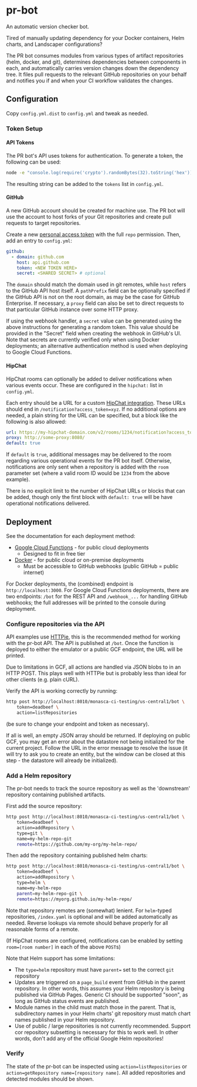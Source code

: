 # pr-bot

An automatic version checker bot.

Tired of manually updating dependency for your Docker containers, Helm charts,
and Landscaper configurations?

The PR bot consumes modules from various types of artifact repositories (helm,
docker, and git), determines dependencies between components in each, and
automatically carries version changes down the dependency tree. It files pull
requests to the relevant GitHub repositories on your behalf and notifies you if
and when your CI workflow validates the changes.

Configuration
-------------

Copy `config.yml.dist` to `config.yml` and tweak as needed.

### Token Setup

#### API Tokens

The PR bot's API uses tokens for authentication. To generate a token, the
following can be used:

```bash
node -e "console.log(require('crypto').randomBytes(32).toString('hex'))"
```

The resulting string can be added to the `tokens` list in `config.yml`.

#### GitHub

A new GitHub account should be created for machine use. The PR bot will use the
account to host forks of your Git repositories and create pull requests to
target repositories.

Create a new [personal access token][1] with the full `repo` permission. Then,
add an entry to `config.yml`:

```yaml
github:
  - domain: github.com
    host: api.github.com
    token: <NEW TOKEN HERE>
    secret: <SHARED SECRET> # optional
```

The `domain` should match the domain used in git remotes, while `host` refers to
the GitHub API host itself. A `pathPrefix` field can be optionally specified if
the GitHub API is not on the root domain, as may be the case for GitHub
Enterprise. If necessary, a `proxy` field can also be set to direct requests to
that particular GitHub instance over some HTTP proxy.

If using the webhook handler, a `secret` value can be generated using the above
instructions for generating a random token. This value should be provided in the
"Secret" field when creating the webhook in GitHub's UI. Note that secrets are
currently verified only when using Docker deployments; an alternative
authentication method is used when deploying to Google Cloud Functions.

#### HipChat

HipChat rooms can optionally be added to deliver notifications when various
events occur. These are configured in the `hipchat:` list in `config.yml`.

Each entry should be a URL for a custom [HipChat integration][2]. These URLs
should end in `/notification?access_token=xyz`. If no additional options are
needed, a plain string for the URL can be specified, but a block like the
following is also allowed:

```yaml
url: https://my-hipchat-domain.com/v2/rooms/1234/notification?access_token=asdf
proxy: http://some-proxy:8080/
default: true
```

If `default` is `true`, additional messages may be delivered to the room
regarding various operational events for the PR bot itself. Otherwise,
notifications are only sent when a repository is added with the `room` parameter
set (where a valid room ID would be `1234` from the above example).

There is no explicit limit to the number of HipChat URLs or blocks that can be
added, though only the first block with `default: true` will be have operational
notifications delivered.

Deployment
----------

See the documentation for each deployment method:
 * [Google Cloud Functions][3] - for public cloud deployments
   * Designed to fit in free tier
 * [Docker][4] - for public cloud or on-premise deployments
   * Must be accessible to GitHub webhooks (public GitHub = public internet)

For Docker deployments, the (combined) endpoint is `http://localhost:3000`. For
Google Cloud Functions deployments, there are two endpoints: `/bot` for the REST
API and `/webhook_...` for handling GitHub webhooks; the full addresses will be
printed to the console during deployment.

### Configure repositories via the API

API examples use [HTTPie][5], this is the recommended method for working with
the pr-bot API. The API is published at `/bot`. Once the function is deployed to
either the emulator or a public GCF endpoint, the URL will be printed. 

Due to limitations in GCF, all actions are handled via JSON blobs to in an HTTP
POST. This plays well with HTTPie but is probably less than ideal for other
clients (e.g. plain cURL).

Verify the API is working correctly by running:

```bash
http post http://localhost:8010/monasca-ci-testing/us-central1/bot \
    token=deadbeef \
    action=listRepositories
```
(be sure to change your endpoint and token as necessary).

If all is well, an empty JSON array should be returned. If deploying on public
GCF, you may get an error about the datastore not being initialized for the
current project. Follow the URL in the error message to resolve the issue (it
will try to ask you to create an entity, but the window can be closed at this
step - the datastore will already be initialized).

### Add a Helm repository

The pr-bot needs to track the source repository as well as the 'downstream'
repository containing published artifacts.

First add the source repository:
```bash
http post http://localhost:8010/monasca-ci-testing/us-central1/bot \
    token=deadbeef \
    action=addRepository \
    type=git \
    name=my-helm-repo-git
    remote=https://github.com/my-org/my-helm-repo/
```

Then add the repository containing published helm charts:
```bash
http post http://localhost:8010/monasca-ci-testing/us-central1/bot \
    token=deadbeef \
    action=addRepository \
    type=helm \
    name=my-helm-repo
    parent=my-helm-repo-git \
    remote=https://myorg.github.io/my-helm-repo/
```

Note that repository remotes are (somewhat) lenient. For `helm`-typed
repositories, `/index.yaml` is optional and will be added automatically as
needed. Reverse lookups via remote should behave properly for all reasonable
forms of a remote.

(If HipChat rooms are configured, notifications can be enabled by setting
`room=[room number]` in each of the above `POST`s)

Note that Helm support has some limitations:
 * The `type=helm` repository must have `parent=` set to the correct `git`
   repository
 * Updates are triggered on a `page_build` event from GitHub in the parent
   repository. In other words, this assumes your Helm repository is being
   published via GitHub Pages. Generic CI should be supported "soon", as long as
   GitHub status events are published.
 * Module names in the child must match those in the parent. That is,
   subdirectory names in your Helm charts' git repository must match chart names
   published in your Helm repository.
 * Use of public / large repositories is not currently recommended. Support cor
   repository subsetting is necessary for this to work well. In other words,
   don't add any of the official Google Helm repositories!
 
### Verify

The state of the pr-bot can be inspected using `action=listRepositories` or
`action=getRepository name=[repository name]`. All added repositories and
detected modules should be shown.

[1]: https://help.github.com/articles/creating-a-personal-access-token-for-the-command-line/
[2]: https://blog.hipchat.com/2015/02/11/build-your-own-integration-with-hipchat/
[3]: https://github.com/monasca/pr-bot/blob/master/docs/cloud-functions.md
[4]: https://github.com/monasca/pr-bot/blob/master/docs/docker.md
[5]: https://httpie.org/
